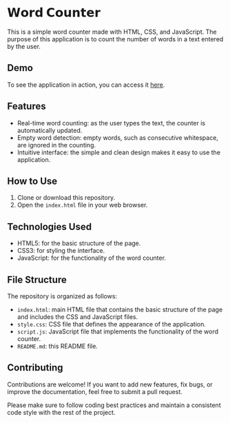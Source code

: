 # 𝗪𝗼𝗿𝗱 𝗖𝗼𝘂𝗻𝘁𝗲𝗿

This is a simple word counter made with HTML, CSS, and JavaScript. The purpose of this application is to count the number of words in a text entered by the user.

## Demo

To see the application in action, you can access it [here](https://example.com).

## Features

- Real-time word counting: as the user types the text, the counter is automatically updated.
- Empty word detection: empty words, such as consecutive whitespace, are ignored in the counting.
- Intuitive interface: the simple and clean design makes it easy to use the application.

## How to Use

1. Clone or download this repository.
2. Open the `index.html` file in your web browser.

## Technologies Used

- HTML5: for the basic structure of the page.
- CSS3: for styling the interface.
- JavaScript: for the functionality of the word counter.

## File Structure

The repository is organized as follows:


- `index.html`: main HTML file that contains the basic structure of the page and includes the CSS and JavaScript files.
- `style.css`: CSS file that defines the appearance of the application.
- `script.js`: JavaScript file that implements the functionality of the word counter.
- `README.md`: this README file.

## Contributing

Contributions are welcome! If you want to add new features, fix bugs, or improve the documentation, feel free to submit a pull request.

Please make sure to follow coding best practices and maintain a consistent code style with the rest of the project.

